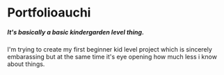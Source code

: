 # Portfolioauchi
<h5>It's basically a basic kindergarden level thing.</h5>
<p>I'm trying to create my first beginner kid level project which is sincerely embarassing but at the same time it's eye opening how much less i know about things.</p>
